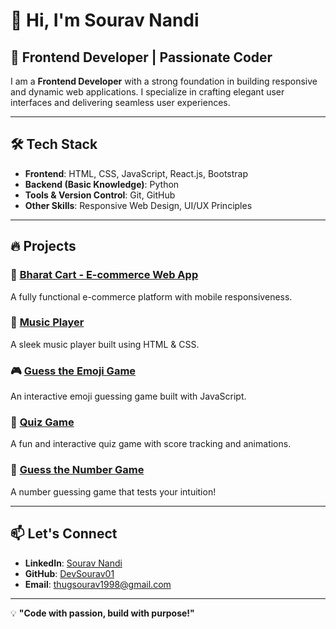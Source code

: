 # 👋 Hi, I'm Sourav Nandi

## 🚀 Frontend Developer | Passionate Coder

I am a **Frontend Developer** with a strong foundation in building responsive and dynamic web applications. I specialize in crafting elegant user interfaces and delivering seamless user experiences.

---

## 🛠 Tech Stack

- **Frontend**: HTML, CSS, JavaScript, React.js, Bootstrap  
- **Backend (Basic Knowledge)**: Python  
- **Tools & Version Control**: Git, GitHub  
- **Other Skills**: Responsive Web Design, UI/UX Principles  

---

## 🔥 Projects

### 🌟 [Bharat Cart - E-commerce Web App](https://e-commerse-app-alpha.vercel.app/)
A fully functional e-commerce platform with mobile responsiveness.

### 🎵 [Music Player](https://music-player-myn8.vercel.app/)
A sleek music player built using HTML & CSS.

### 🎮 [Guess the Emoji Game](https://github.com/DevSourav01/Emoji-Guess-Game)
An interactive emoji guessing game built with JavaScript.

### 🧠 [Quiz Game](https://github.com/DevSourav01/Quiz-Game)
A fun and interactive quiz game with score tracking and animations.

### 🎯 [Guess the Number Game](https://guess-the-number-liart-nu.vercel.app/)
A number guessing game that tests your intuition!

---

## 📫 Let's Connect

- **LinkedIn**: [Sourav Nandi](https://www.linkedin.com/in/sourav-nandi/)  
- **GitHub**: [DevSourav01](https://github.com/DevSourav01)  
- **Email**: thugsourav1998@gmail.com  

---

💡 **"Code with passion, build with purpose!"**
